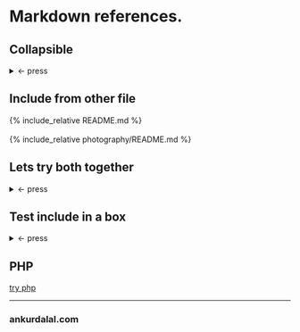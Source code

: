 # Markdown references.

## Collapsible

<details>
<summary> <- press </summary>
<!-- Necessary empty line -->

  [photography test](./photography/docs)

</details>

## Include from other file
<!-- jekyll specific -->
<!-- if using only 'include', it must be contained in _include -->
{% include_relative README.md %}
<br>
<br>
{% include_relative photography/README.md %}

## Lets try both together

<details>
<summary> <- press </summary>
<!-- Necessary empty line -->

  {% include_relative photography/README.md %}

</details>

## Test include in a box

<details>
<summary> <- press </summary>
<!-- Necessary empty line -->

```md
  {% include_relative photography/README.md %}
```

</details>

## PHP

[try php](./sample.php)

---
### ankurdalal.com
